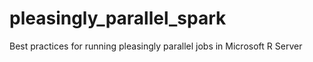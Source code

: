 # pleasingly_parallel_spark
Best practices for running pleasingly parallel jobs in Microsoft R Server
